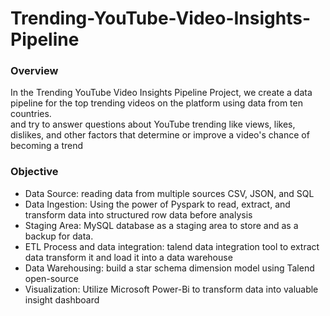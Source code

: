 # Trending-YouTube-Video-Insights-Pipeline
### Overview
In the Trending YouTube Video Insights Pipeline Project, we create a data pipeline for the top trending videos on the platform using data from ten countries.  
and try to answer questions about YouTube trending like views, likes, dislikes, and other factors that determine or improve a video's chance of becoming a trend

### Objective
* Data Source: reading data from multiple sources CSV, JSON, and SQL
* Data Ingestion: Using the power of Pyspark to read, extract, and transform data into structured row data before analysis
* Staging Area: MySQL database as a staging area to store and as a backup for data.
* ETL Process and data integration: talend data integration tool to extract data transform it and load it into a data warehouse
* Data Warehousing: build a star schema dimension model using Talend open-source
* Visualization: Utilize Microsoft Power-Bi to transform data into valuable insight dashboard
